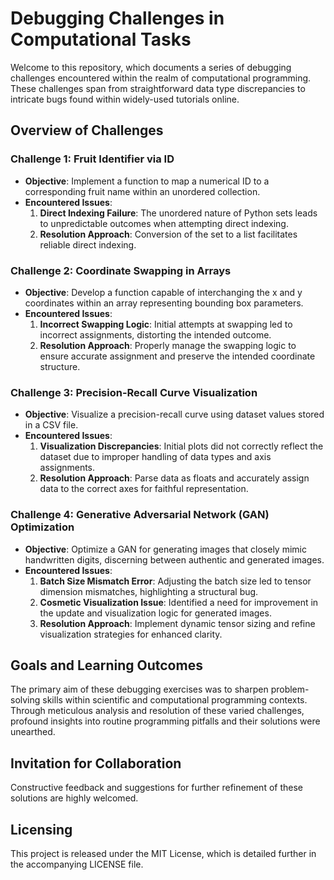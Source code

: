 # **Debugging Challenges in Computational Tasks**

Welcome to this repository, which documents a series of debugging challenges encountered within the realm of computational programming. These challenges span from straightforward data type discrepancies to intricate bugs found within widely-used tutorials online.

## **Overview of Challenges**

### **Challenge 1: Fruit Identifier via ID**

- **Objective**: Implement a function to map a numerical ID to a corresponding fruit name within an unordered collection.
- **Encountered Issues**:
    1. **Direct Indexing Failure**: The unordered nature of Python sets leads to unpredictable outcomes when attempting direct indexing.
    2. **Resolution Approach**: Conversion of the set to a list facilitates reliable direct indexing.

### **Challenge 2: Coordinate Swapping in Arrays**

- **Objective**: Develop a function capable of interchanging the x and y coordinates within an array representing bounding box parameters.
- **Encountered Issues**:
    1. **Incorrect Swapping Logic**: Initial attempts at swapping led to incorrect assignments, distorting the intended outcome.
    2. **Resolution Approach**: Properly manage the swapping logic to ensure accurate assignment and preserve the intended coordinate structure.

### **Challenge 3: Precision-Recall Curve Visualization**

- **Objective**: Visualize a precision-recall curve using dataset values stored in a CSV file.
- **Encountered Issues**:
    1. **Visualization Discrepancies**: Initial plots did not correctly reflect the dataset due to improper handling of data types and axis assignments.
    2. **Resolution Approach**: Parse data as floats and accurately assign data to the correct axes for faithful representation.

### **Challenge 4: Generative Adversarial Network (GAN) Optimization**

- **Objective**: Optimize a GAN for generating images that closely mimic handwritten digits, discerning between authentic and generated images.
- **Encountered Issues**:
    1. **Batch Size Mismatch Error**: Adjusting the batch size led to tensor dimension mismatches, highlighting a structural bug.
    2. **Cosmetic Visualization Issue**: Identified a need for improvement in the update and visualization logic for generated images.
    3. **Resolution Approach**: Implement dynamic tensor sizing and refine visualization strategies for enhanced clarity.

## **Goals and Learning Outcomes**

The primary aim of these debugging exercises was to sharpen problem-solving skills within scientific and computational programming contexts. Through meticulous analysis and resolution of these varied challenges, profound insights into routine programming pitfalls and their solutions were unearthed.

## **Invitation for Collaboration**

Constructive feedback and suggestions for further refinement of these solutions are highly welcomed.

## **Licensing**

This project is released under the MIT License, which is detailed further in the accompanying LICENSE file.
